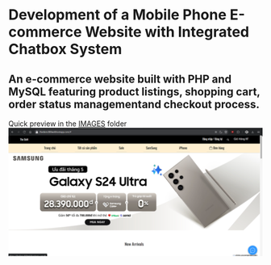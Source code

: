 # Development of a Mobile Phone E-commerce Website with Integrated Chatbox System
An e-commerce website built with PHP and MySQL featuring product listings, shopping cart, order status managementand checkout process.
-----------------------------------
Quick preview in the <a href="IMAGES">IMAGES</a> folder
<img src="IMAGES/homepage.png" alt="">
